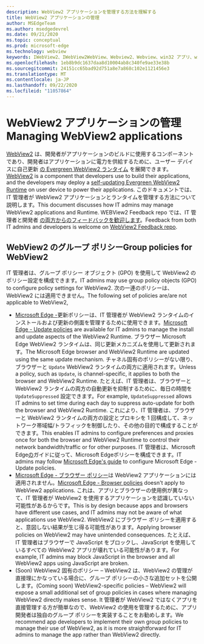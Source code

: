 ```yaml
---
description: WebView2 アプリケーションを管理する方法を理解する
title: WebView2 アプリケーションの管理
author: MSEdgeTeam
ms.author: msedgedevrel
ms.date: 09/21/2020
ms.topic: conceptual
ms.prod: microsoft-edge
ms.technology: webview
keywords: IWebView2、IWebView2WebView、Webview2、Webview、win32 アプリ、win32、edge、ICoreWebView2、ICoreWebView2Host、ブラウザー コントロール、エッジ HTML、エンタープライズ、グループ ポリシー、管理性
ms.openlocfilehash: 1eb8b9dc1637daa8d10004ab8c340fe9ae33e38b
ms.sourcegitcommit: 24151cc65bad92d751a8e7a868c102e1121456e3
ms.translationtype: MT
ms.contentlocale: ja-JP
ms.lasthandoff: 09/22/2020
ms.locfileid: "11057864"
---
```

# <span data-ttu-id="84851-104">WebView2 アプリケーションの管理</span><span class="sxs-lookup"><span data-stu-id="84851-104">Managing WebView2 applications</span></span>  

<span data-ttu-id="84851-105">[WebView2][WebView2Landing] は、開発者がアプリケーションのビルドに使用するコンポーネントであり、開発者はアプリケーションに電力を供給するために、ユーザー デバイスに自己更新 [の Evergreen WebView2 ランタイム][Webview2ConceptsDistributionUnderstandRuntimeInstallerPreview] を展開できます。</span><span class="sxs-lookup"><span data-stu-id="84851-105">[WebView2][WebView2Landing] is a component that developers use to build their applications, and the developers may deploy a [self-updating Evergreen WebView2 Runtime][Webview2ConceptsDistributionUnderstandRuntimeInstallerPreview] on user device to power their applications.</span></span>  <span data-ttu-id="84851-106">このドキュメントでは、IT 管理者が WebView2 アプリケーションとランタイムを管理する方法について説明します。</span><span class="sxs-lookup"><span data-stu-id="84851-106">This document discusses how IT admins may manage WebView2 applications and Runtime.</span></span>  <span data-ttu-id="84851-107">WEBView2 Feedback repo では、IT 管理者と開発者 [の両方からのフィードバックを歓迎します][GithubMicrosoftedgeWebviewfeddback]。</span><span class="sxs-lookup"><span data-stu-id="84851-107">Feedback from both IT admins and developers is welcome on [WebView2 Feedback repo][GithubMicrosoftedgeWebviewfeddback].</span></span>  

## <span data-ttu-id="84851-108">WebView2 のグループ ポリシー</span><span class="sxs-lookup"><span data-stu-id="84851-108">Group policies for WebView2</span></span>  

<span data-ttu-id="84851-109">IT 管理者は、グループ ポリシー オブジェクト \(GPO\) を使用して WebView2 のポリシー設定を構成できます。</span><span class="sxs-lookup"><span data-stu-id="84851-109">IT admins may use group policy objects \(GPO\) to configure policy settings for WebView2.</span></span>  <span data-ttu-id="84851-110">次の一連のポリシーは、WebView2 には適用できません。</span><span class="sxs-lookup"><span data-stu-id="84851-110">The following set of policies are/are not applicable to WebView2,</span></span>  

*   <span data-ttu-id="84851-111">[Microsoft Edge -][EdgeUpdatePolicies]更新ポリシーは、IT 管理者が WebView2 ランタイムのインストールおよび更新の側面を管理するために使用できます。</span><span class="sxs-lookup"><span data-stu-id="84851-111">[Microsoft Edge - Update policies][EdgeUpdatePolicies] are available for IT admins to manage the install and update aspects of the WebView2 Runtime.</span></span>  <span data-ttu-id="84851-112">ブラウザー Microsoft Edge WebView2 ランタイムは、同じ更新メカニズムを使用して更新されます。</span><span class="sxs-lookup"><span data-stu-id="84851-112">The Microsoft Edge browser and WebView2 Runtime are updated using the same update mechanism.</span></span>  <span data-ttu-id="84851-113">チャネル固有のポリシーがない限り、ブラウザーと `Update` WebView2 ランタイムの両方に適用されます。</span><span class="sxs-lookup"><span data-stu-id="84851-113">Unless a policy, such as `Update`, is channel-specific, it applies to both the browser and WebView2 Runtime.</span></span>  <span data-ttu-id="84851-114">たとえば、IT 管理者は、ブラウザーと WebView2 ランタイムの両方の自動更新を抑制するために、毎日の時間を `UpdateSuppressed` 設定できます。</span><span class="sxs-lookup"><span data-stu-id="84851-114">For example, `UpdateSuppressed` allows IT admins to set time during each day to suppress auto-update for both the browser and WebView2 Runtime.</span></span>  <span data-ttu-id="84851-115">これにより、IT 管理者は、ブラウザーと WebView2 ランタイムの両方の設定とプロキシを 1 回構成して、ネットワーク帯域幅/トラフィックを制御したり、その他の目的で構成することができます。</span><span class="sxs-lookup"><span data-stu-id="84851-115">This enables IT admins to configure preferences and proxies once for both the browser and WebView2 Runtime to control their network bandwidth/traffic or for other purposes.</span></span>  <span data-ttu-id="84851-116">IT 管理者は、Microsoft Edge[の][ConfigureMicrosoftEdge]ガイドに従って、Microsoft Edgeポリシーを構成できます。</span><span class="sxs-lookup"><span data-stu-id="84851-116">IT admins may follow [Microsoft Edge's guide][ConfigureMicrosoftEdge] to configure Microsoft Edge - Update policies.</span></span>  
*   <span data-ttu-id="84851-117">[Microsoft Edge - ブラウザー ポリシー][EdgeBrowserPolicies]は WebView2 アプリケーションには適用されません。</span><span class="sxs-lookup"><span data-stu-id="84851-117">[Microsoft Edge - Browser policies][EdgeBrowserPolicies] doesn't apply to WebView2 applications.</span></span>  <span data-ttu-id="84851-118">これは、アプリとブラウザーの使用例が異なって、IT 管理者が WebView2 を使用するアプリケーションを認識していない可能性があるからです。</span><span class="sxs-lookup"><span data-stu-id="84851-118">This is by design because apps and browsers have different use cases, and IT admins may not be aware of what applications use WebView2.</span></span>  <span data-ttu-id="84851-119">WebView2 にブラウザー ポリシーを適用すると、意図しない結果が生じ得る可能性があります。</span><span class="sxs-lookup"><span data-stu-id="84851-119">Applying browser policies on WebView2 may have unintended consequences.</span></span>  <span data-ttu-id="84851-120">たとえば、IT 管理者はブラウザーで JavaScript をブロックし、JavaScript を使用しているすべての WebView2 アプリが壊れている可能性があります。</span><span class="sxs-lookup"><span data-stu-id="84851-120">For example, IT admins may block JavaScript in the browser and all WebView2 apps using JavaScript are broken.</span></span>  
*   <span data-ttu-id="84851-121">\(Soon\) WebView2 固有のポリシー – WebView2 は、WebView2 の管理が直接理にかなっている場合に、グループ ポリシーの小さな追加セットを公開します。</span><span class="sxs-lookup"><span data-stu-id="84851-121">\(Coming soon\) WebView2-specific policies – WebView2 will expose a small additional set of group policies in cases where managing WebView2 directly makes sense.</span></span>  <span data-ttu-id="84851-122">It 管理者が WebView2 ではなくアプリを直接管理する方が簡単なので、WebView2 の使用を管理するために、アプリ開発者は独自のグループ ポリシーを実装することをお勧めします。</span><span class="sxs-lookup"><span data-stu-id="84851-122">We recommend app developers to implement their own group policies to manage their use of WebView2, as it is more straightforward for IT admins to manage the app rather than WebView2 directly.</span></span>  

<!-- Links -->  

[Webview2ConceptsDistributionUnderstandRuntimeInstallerPreview]: ./distribution.md#understanding-the-webview2-runtime "WebView2 ランタイムとインストーラー (プレビュー) - WebView2 を使用したアプリケーションの配布について|Microsoft Docs"  

[WebView2Landing]: ../index.md "WebView2 Microsoft Edge (プレビュー) の概要|Microsoft Docs"  

[EdgeUpdatePolicies]: /deployedge/microsoft-edge-update-policies "Microsoft Edge - ポリシーの更新|Microsoft Docs"  
[EdgeBrowserPolicies]: /deployedge/microsoft-edge-policies "Microsoft Edge - ブラウザー ポリシー|Microsoft Docs"  
[ConfigureMicrosoftEdge]: /deployedge/configure-microsoft-edge "サーバー Microsoft Edgeポリシー設定を構成Windows |Microsoft Docs"  


[GithubMicrosoftedgeWebviewfeddback]: https://github.com/MicrosoftEdge/WebViewFeedback "WebView フィードバック - MicrosoftEdge/WebViewFeedback | GitHub"  
